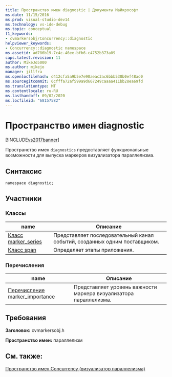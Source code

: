 ```yaml
---
title: Пространство имен diagnostic | Документы Майкрософт
ms.date: 11/15/2016
ms.prod: visual-studio-dev14
ms.technology: vs-ide-debug
ms.topic: conceptual
f1_keywords:
- cvmarkersobj/Concurrency::diagnostic
helpviewer_keywords:
- Concurrency::diagnostic namespace
ms.assetid: ad786b19-7c4c-46ee-bfb6-c4752b373a09
caps.latest.revision: 11
author: MikeJo5000
ms.author: mikejo
manager: jillfra
ms.openlocfilehash: d412cfa5a9b5e7e90aeac3ac6bbb530b0ef48ad0
ms.sourcegitcommit: 6cfffa72af599a9d667249caaaa411bb28ea69fd
ms.translationtype: MT
ms.contentlocale: ru-RU
ms.lasthandoff: 09/02/2020
ms.locfileid: "68157582"
---
```

# <a name="diagnostic-namespace"></a>Пространство имен diagnostic
[!INCLUDE[vs2017banner](../includes/vs2017banner.md)]

Пространство имен `diagnostics` предоставляет функциональные возможности для выпуска маркеров визуализатора параллелизма.  
  
## <a name="syntax"></a>Синтаксис  
  
```  
namespace diagnostic;  
```  
  
## <a name="members"></a>Участники  
  
### <a name="classes"></a>Классы  
  
|name|Описание|  
|----------|-----------------|  
|[Класс marker_series](../profiling/marker-series-class.md)|Представляет последовательный канал событий, созданных одним поставщиком.|  
|[Класс span](../profiling/span-class.md)|Определяет этапы приложения.|  
  
### <a name="enumerations"></a>Перечисления  
  
|name|Описание|  
|----------|-----------------|  
|[Перечисление marker_importance](../profiling/marker-importance-enumeration.md)|Представляет уровень важности маркера визуализатора параллелизма.|  
  
## <a name="requirements"></a>Требования  
 **Заголовок:** cvmarkersobj.h  
  
 **Пространство имен:** параллелизм  
  
## <a name="see-also"></a>См. также:  
 [Пространство имен Concurrency (визуализатор параллелизма)](../profiling/concurrency-namespace-concurrency-visualizer.md)
